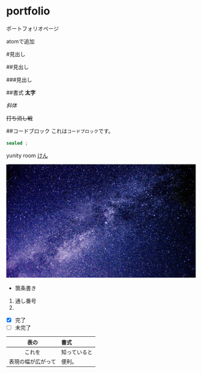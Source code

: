 # portfolio
ポートフォリオページ

atomで追加

#見出し

##見出し

###見出し

##書式
**太字**

*斜体*

~~打ち消し戦~~

##コードブロック
これは`コードブロック`です。

```cs
sealed ;
```

yunity room [けん](https://twitter.com/9rjaFJRH3ovwSh5)

![this is an image](image/2985803_m.jpg)

- 箇条書き

1. 通し番号
1.

- [x] 完了  
- [ ] 未完了

|表の|書式|
|:-:|:-|
|これを|知っていると|
|表現の幅が広がって|便利。|

